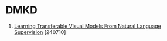 # DMKD
1. [Learning Transferable Visual Models From Natural Language Supervision](https://github.com/harim061/DMKD/blob/main/%EB%85%B8%ED%95%98%EB%A6%BC_CLIP.pdf) [240710]
